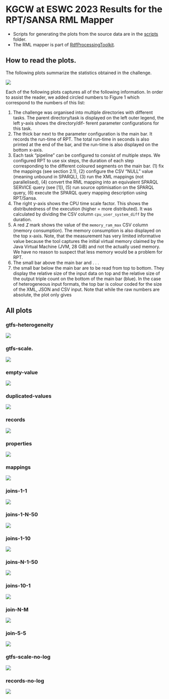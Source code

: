 # KGCW at ESWC 2023 Results for the RPT/SANSA RML Mapper

* Scripts for generating the plots from the source data are in the [scripts](scripts) folder.
* The RML mapper is part of [RdfProcessingToolkit](https://github.com/SmartDataAnalytics/RdfProcessingToolkit).

## How to read the plots.

The following plots summarize the statistics obtained in the challenge.

![](images/join-5-5-modified.png)

Each of the following plots captures all of the following information.
In order to assist the reader, we added circled numbers to Figure 1 which correspond to the
numbers of this list:
1. The challenge was organised into multiple directories with different tasks. The parent
directory/task is displayed on the left outer legend, the left y-axis shows the directory/dif-
ferent parameter configurations for this task.
2. The thick bar next to the parameter configuration is the main bar. It records the run-time
of RPT. The total run-time in seconds is also printed at the end of the bar, and the run-time
is also displayed on the bottom x-axis.
3. Each task “pipeline” can be configured to consist of multiple steps. We configured RPT to
use six steps, the duration of each step corresponding to the different coloured segments on
the main bar. (1) fix the mappings (see section 2.1), (2) configure the CSV “NULL” value
(meaning unbound in SPARQL), (3) run the XML mappings (not parallelised), (4) convert
the RML mapping into an equivalent SPARQL SERVICE query (see [1]), (5) run source
optimisation on the SPARQL query, (6) execute the SPARQL query mapping description
using RPT/Sansa.
4. The right y-axis shows the CPU time scale factor. This shows the distributedness of the
execution (higher = more distributed). It was calculated by dividing the CSV column
`cpu_user_system_diff` by the duration.
5. A red *Ꮖ* mark shows the value of the `memory_ram_max` CSV column (memory consumption).
The memory consumption is also displayed on the top x-axis. Note, that the measurement
has very limited informative value because the tool captures the initial virtual memory
claimed by the Java Virtual Machine (JVM, 28 GiB) and not the actually used memory.
We have no reason to suspect that less memory would be a problem for RPT.
6. The small bar above the main bar and . . .
7. the small bar below the main bar are to be read from top to bottom. They display the
relative size of the input data on top and the relative size of the output triple count on
the bottom of the main bar (blue). In the case of heterogeneous input formats, the top bar
is colour coded for the size of the XML, JSON and CSV input. Note that while the raw
numbers are absolute, the plot only gives

## All plots

### gtfs-heterogeneity

![](images/gtfs-heterogeneity.png)

### gtfs-scale.

![](images/gtfs-scale.png)

### empty-value

![](images/empty-values.png)

### duplicated-values

![](images/duplicated-values.png)

### records

![](images/records.png)

### properties 

![](images/properties.png)

### mappings

![](images/mappings.png)

### joins-1-1

![](images/joins-1-1.png)

### joins-1-N-50
![](images/joins-1-N-50.png)

### joins-1-10

![](images/joins-1-10.png)

### joins-N-1-50

![](images/joins-N-1-50.png)

### joins-10-1

![](images/joins-10-1.png)

### join-N-M

![](images/join-N-M.png)

### join-5-5

![](images/join-5-5.png)

### gtfs-scale-no-log
![](images/gtfs-scale-no-log.png)

### records-no-log

![](images/records-no-log.png)


